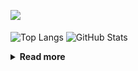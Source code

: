 ![](https://komarev.com/ghpvc/?username=chck&color=blueviolet)

<p align="left"> 
  <img alt="Top Langs" align="center" height="150" src="https://github-readme-stats-nine-umber-51.vercel.app/api/top-langs/?username=chck&layout=compact&count_private=true&show_icons=true&show_icons=true&theme=buefy" />
  <img alt="GitHub Stats" align="center" height="150" src="https://github-readme-stats-nine-umber-51.vercel.app/api?username=chck&count_private=true&show_icons=true&show_icons=true&theme=buefy" />
</p>

<details>
  <summary><b>Read more</b></summary>
  <br>

  <!--START_SECTION:waka-->
**🐱 My GitHub Data** 

> 📦 74.6 kB Used in GitHub's Storage 
 > 
> 🏆 704 Contributions in the Year 2023
 > 
> 💼 Opted to Hire
 > 
> 📜 134 Public Repositories 
 > 
> 🔑 19 Private Repositories 
 > 
**I'm a Night 🦉** 

```text
🌞 Morning                1291 commits        ████░░░░░░░░░░░░░░░░░░░░░   16.05 % 
🌆 Daytime                2049 commits        ██████░░░░░░░░░░░░░░░░░░░   25.48 % 
🌃 Evening                2200 commits        ███████░░░░░░░░░░░░░░░░░░   27.36 % 
🌙 Night                  2502 commits        ████████░░░░░░░░░░░░░░░░░   31.11 % 
```
📅 **I'm Most Productive on Monday** 

```text
Monday                   1793 commits        ██████░░░░░░░░░░░░░░░░░░░   22.30 % 
Tuesday                  1675 commits        █████░░░░░░░░░░░░░░░░░░░░   20.83 % 
Wednesday                1163 commits        ████░░░░░░░░░░░░░░░░░░░░░   14.46 % 
Thursday                 1429 commits        ████░░░░░░░░░░░░░░░░░░░░░   17.77 % 
Friday                   799 commits         ██░░░░░░░░░░░░░░░░░░░░░░░   09.94 % 
Saturday                 407 commits         █░░░░░░░░░░░░░░░░░░░░░░░░   05.06 % 
Sunday                   776 commits         ██░░░░░░░░░░░░░░░░░░░░░░░   09.65 % 
```


📊 **This Week I Spent My Time On** 

```text
💬 Programming Languages: 
Other                    38 hrs 11 mins      ██████████████████░░░░░░░   71.79 % 
TypeScript               4 hrs               ██░░░░░░░░░░░░░░░░░░░░░░░   07.55 % 
Rust                     2 hrs 13 mins       █░░░░░░░░░░░░░░░░░░░░░░░░   04.19 % 
JSON                     1 hr 38 mins        █░░░░░░░░░░░░░░░░░░░░░░░░   03.09 % 
YAML                     1 hr 14 mins        █░░░░░░░░░░░░░░░░░░░░░░░░   02.33 % 

🔥 Editors: 
Chrome                   38 hrs 10 mins      ██████████████████░░░░░░░   71.78 % 
WebStorm                 5 hrs 56 mins       ███░░░░░░░░░░░░░░░░░░░░░░   11.17 % 
Neovim                   4 hrs 22 mins       ██░░░░░░░░░░░░░░░░░░░░░░░   08.24 % 
CLion                    2 hrs 15 mins       █░░░░░░░░░░░░░░░░░░░░░░░░   04.23 % 
PyCharm                  1 hr 48 mins        █░░░░░░░░░░░░░░░░░░░░░░░░   03.38 % 
```

**I Mostly Code in Python** 

```text
Python                   39 repos            ████████░░░░░░░░░░░░░░░░░   31.20 % 
Jupyter Notebook         20 repos            ████░░░░░░░░░░░░░░░░░░░░░   16.00 % 
Rust                     7 repos             █░░░░░░░░░░░░░░░░░░░░░░░░   05.60 % 
Shell                    3 repos             █░░░░░░░░░░░░░░░░░░░░░░░░   02.40 % 
Astro                    1 repo              ░░░░░░░░░░░░░░░░░░░░░░░░░   00.80 % 
```



**Timeline**

![Lines of Code chart](https://raw.githubusercontent.com/chck/chck/main/assets/bar_graph.png)


 Last Updated on 2023-09-16 01:19 UTC
<!--END_SECTION:waka-->
</details>

